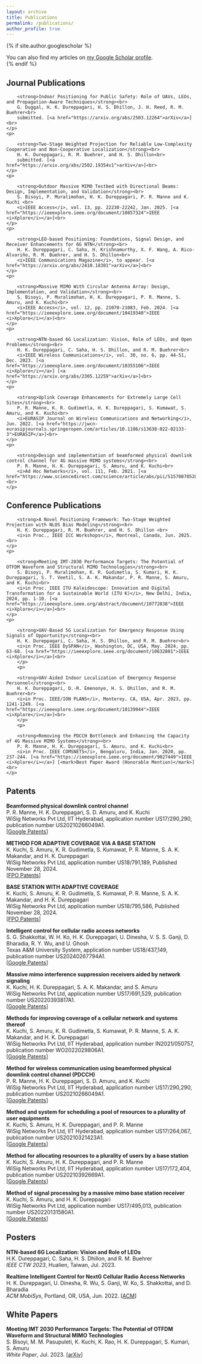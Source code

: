 ```yaml
---
layout: archive
title: Publications
permalink: /publications/
author_profile: true
---
```

<div class="cv">
    <script src="https://kit.fontawesome.com/a076d05399.js"></script>
	
{% if site.author.googlescholar %}
  <div class="wordwrap">You can also find my articles on <a href="https://scholar.google.com/citations?hl=en&user=RIZ4-acAAAAJ">my Google Scholar profile</a>.</div>
{% endif %}
	
<h2> <strong> Journal Publications</strong> </h2>
	<p>

		<strong>Indoor Positioning for Public Safety: Role of UAVs, LEOs, and Propagation-Aware Techniques</strong><br>
		G. Duggal, H. K. Dureppagari, H. S. Dhillon, J. H. Reed, R. M. Buehrer<br>
		submitted. [<a href="https://arxiv.org/abs/2503.12264">arXiv</a>]<br>
	</p>
	<p>

		<strong>Two-Stage Weighted Projection for Reliable Low-Complexity Cooperative and Non-Cooperative Localization</strong><br>
		H. K. Dureppagari, R. M. Buehrer, and H. S. Dhillon<br>
		submitted. [<a href="https://arxiv.org/abs/2502.19354v1">arXiv</a>]<br>
	</p>
 	<p>

		<strong>Outdoor Massive MIMO Testbed with Directional Beams: Design, Implementation, and Validation</strong><br>
		S. Bisoyi, P. Muralimohan, H. K. Dureppagari, P. R. Manne and K. Kuchi <br>
		<i>IEEE Access</i>, vol. 13, pp. 22230-22242, Jan. 2025. [<a href="https://ieeexplore.ieee.org/document/10857324">IEEE <i>Xplore</i></a>]<br>
  	</p>
   	<p> 

		<strong>LEO-based Positioning: Foundations, Signal Design, and Receiver Enhancements for 6G NTN</strong><br>
		H. K. Dureppagari, C. Saha, H. Krishnamurthy, X. F. Wang, A. Rico-Alvariño, R. M. Buehrer, and H. S. Dhillon<br>
		<i>IEEE Communications Magazine</i>, to appear. [<a href="https://arxiv.org/abs/2410.18301">arXiv</a>]<br>
  	</p>
   	<p> 

		<strong>Massive MIMO With Circular Antenna Array: Design, Implementation, and Validation</strong><br>
		S. Bisoyi, P. Muralimohan, H. K. Dureppagari, P. R. Manne, S. Amuru, and K. Kuchi<br>
		<i>IEEE Access</i>, vol. 12, pp. 21070-21083, Feb. 2024. [<a href="https://ieeexplore.ieee.org/document/10419340">IEEE <i>Xplore</i></a>]<br>
  	</p>
   	<p> 

		<strong>NTN-based 6G Localization: Vision, Role of LEOs, and Open Problems</strong><br>
		H. K. Dureppagari, C. Saha, H. S. Dhillon, and R. M. Buehrer<br>
		<i>IEEE Wireless Communications</i>, vol. 30, no. 6, pp. 44-51, Dec. 2023. [<a href="https://ieeexplore.ieee.org/document/10355106">IEEE <i>Xplore</i></a>] [<a href="https://arxiv.org/abs/2305.12259">arXiv</a>]<br>  
  	</p>
   	<p> 

		<strong>Uplink Coverage Enhancements for Extremely Large Cell Sites</strong><br>
		P. R. Manne, K. R. Gudimetla, H. K. Dureppagari, S. Kumawat, S. Amuru, and K. Kuchi<br>
		<i>EURASIP Journal on Wireless Communications and Networking</i>, Jun. 2022. [<a href="https://jwcn-eurasipjournals.springeropen.com/articles/10.1186/s13638-022-02133-3">EURASIP</a>]<br>
  	</p>
   	<p> 

		<strong>Design and implementation of beamformed physical downlink control channel for 4G massive MIMO systems</strong><br>
		P. R. Manne, H. K. Dureppagari, S. Amuru, and K. Kuchi<br>
		<i>Ad Hoc Networks</i>, vol. 111, Feb. 2021. [<a href="https://www.sciencedirect.com/science/article/abs/pii/S1570870520307034">ELSEVIER</a>]<br>
	</p>

<h2> <strong> Conference Publications</strong> </h2>
  	<p> 

		<strong>A Novel Positioning Framework: Two-Stage Weighted Projection with NLOS Bias Modeling</strong><br>
		H. K. Dureppagari, R. M. Buehrer, and H. S. Dhillon <br>
		<i>in Proc., IEEE ICC Workshops</i>, Montreal, Canada, Jun. 2025.<br>
  	</p>
  	<p> 

		<strong>Meeting IMT-2030 Performance Targets: The Potential of OTFDM Waveform and Structural MIMO Technologies</strong><br>
		S. Bisoyi, P. Muralimohan, K. R. Gudimetla, S. Kumari, H. K. Dureppagari, S. T. Veetil, S. A. K. Makandar, P. R. Manne, S. Amuru, and K. Kuchi<br>
		<i>in Proc. IEEE ITU Kaleidoscope: Innovation and Digital Transformation for a Sustainable World (ITU K)</i>, New Delhi, India, 2024, pp. 1-10. [<a href="https://ieeexplore.ieee.org/abstract/document/10772838">IEEE <i>Xplore</i></a>]<br>
  	</p>
   	<p> 

		<strong>UAV-Based 5G Localization for Emergency Response Using Signals of Opportunity</strong><br>
		H. K. Dureppagari, C. Saha, H. S. Dhillon, and R. M. Buehrer<br>
		<i>in Proc. IEEE DySPAN</i>, Washington, DC, USA, May. 2024, pp. 63-68. [<a href="https://ieeexplore.ieee.org/document/10632801">IEEE <i>Xplore</i></a>]<br>
    	</p>
     	<p> 

		<strong>UAV-Aided Indoor Localization of Emergency Response Personnel</strong><br>
		H. K. Dureppagari, D.-R. Emenonye, H. S. Dhillon, and R. M. Buehrer<br>
		<i>in Proc. IEEE/ION PLANS</i>, Monterey, CA, USA, Apr. 2023, pp. 1241-1249. [<a href="https://ieeexplore.ieee.org/document/10139944">IEEE <i>Xplore</i></a>]<br>
      	</p>
       	<p> 

		<strong>Removing the PDCCH Bottleneck and Enhancing the Capacity of 4G Massive MIMO Systems</strong><br>
		P. R. Manne, H. K. Dureppagari, S. Amuru, and K. Kuchi<br>
		<i>in Proc. IEEE COMSNETS</i>, Bengaluru, India, Jan. 2020, pp. 237-244. [<a href="https://ieeexplore.ieee.org/document/9027449">IEEE <i>Xplore</i></a>] [<mark>Best Paper Award (Honorable Mention)</mark>]<br>
  	</p>
   
<h2> <strong>Patents</strong> </h2>
	<p>
	       <strong> Beamformed physical downlink control channel</strong><br>
		       P. R. Manne, H. K. Dureppagari, S. D. Amuru, and K. Kuchi <br> 
		WiSig Networks Pvt Ltd, IIT Hyderabad, application number US17/290,290, publication number US20210266049A1. <br>
		[<a href="https://patents.google.com/patent/US20250039875A1/en">Google Patents</a>]<br>
	</p>
 	<p>
	       <strong> METHOD FOR ADAPTIVE COVERAGE VIA A BASE STATION </strong><br>
		       K. Kuchi, S. Amuru, K. R. Gudimetla, S. Kumawat, P. R. Manne, S. A. K. Makandar, and H. K. Dureppagari <br> 
		WiSig Networks Pvt Ltd, application number US18/791,189, Published November 28, 2024. <br>
		[<a href="https://www.freepatentsonline.com/y2024/0397438.html">FPO Patents</a>]<br>
	</p>
 	<p>
	       <strong> BASE STATION WITH ADAPTIVE COVERAGE </strong><br>
		       K. Kuchi, S. Amuru, K. R. Gudimetla, S. Kumawat, P. R. Manne, S. A. K. Makandar, and H. K. Dureppagari <br> 
		WiSig Networks Pvt Ltd, application number US18/795,586, Published November 28, 2024. <br>
		[<a href="https://www.freepatentsonline.com/y2024/0397439.html">FPO Patents</a>]<br>  
  	</p>
   	<p>
	       <strong> Intelligent control for cellular radio access networks </strong><br>
		       S. G. Shakkottai, W. H. Ko, H. K. Dureppagari, U. Dinesha, V. S. S. Ganji, D. Bharadia, R. Y. Wu, and U. Ghosh <br> 
		Texas A&M University System, application number US18/437,149, publication number US20240267794A1. <br>
		[<a href="https://patents.google.com/patent/US20240267794A1/en">Google Patents</a>]<br>
  	</p>
   	<p>
	       <strong> Massive mimo interference suppression receivers aided by network signaling</strong><br>
		       K. Kuchi, H. K. Dureppagari, S. A. K. Makandar, and S. Amuru <br> 
		WiSig Networks Pvt Ltd, application number US17/691,529, publication number US20220393817A1. <br>
		[<a href="https://patents.google.com/patent/US20220393817A1/en">Google Patents</a>]<br>
  	</p>
   	<p>
	       <strong> Methods for improving coverage of a cellular network and systems thereof</strong><br>
		       K. Kuchi, S. Amuru, K. R. Gudimetla, S. Kumawat, P. R. Manne, S. A. K. Makandar, and H. K. Dureppagari <br> 
		WiSig Networks Pvt Ltd, IIT Hyderabad, application number IN2021/050757, publication number WO2022029806A1. <br>
		[<a href="https://patents.google.com/patent/WO2022029806A1/en">Google Patents</a>]<br>
  	</p>
   	<p>
	       <strong> Method for wireless communication using beamformed physical downlink control channel (PDCCH)</strong><br>
		       P. R. Manne, H. K. Dureppagari, S. D. Amuru, and K. Kuchi <br> 
		WiSig Networks Pvt Ltd, IIT Hyderabad, application number US17/290,290, publication number US20210266049A1. <br>
			[<a href="https://patents.google.com/patent/US20210392669A1/en">Google Patents</a>]<br>
  	</p>
   	<p>
	       <strong> Method and system for scheduling a pool of resources to a plurality of user equipments</strong><br>
		       K. Kuchi, S. Amuru, H. K. Dureppagari, and P. R. Manne <br> 
		WiSig Networks Pvt Ltd, IIT Hyderabad, application number US17/264,067, publication number US20210321423A1. <br>
			[<a href="https://patents.google.com/patent/US20210321423A1/en">Google Patents</a>]<br>
    	</p>
     	<p>
	       <strong> Method for allocating resources to a plurality of users by a base station</strong><br>
		       K. Kuchi, S. Amuru, H. K. Dureppagari, and P. R. Manne <br> 
		WiSig Networks Pvt Ltd, IIT Hyderabad, application number US17/172,404, publication number US20210392669A1. <br>
		[<a href="https://patents.google.com/patent/US20210266049A1/en">Google Patents</a>]<br>
    	</p>
     	<p>
	       <strong> Method of signal processing by a massive mimo base station receiver</strong><br>
		       K. Kuchi, S. Amuru, and H. K. Dureppagari <br> 
		WiSig Networks Pvt Ltd, application number US17/495,013, publication number US20220131580A1. <br> 
		[<a href="https://patents.google.com/patent/US20220416859A1/en">Google Patents</a>]<br>
	</p>

<h2> <strong>Posters</strong> </h2>
       	<p> 
		<strong>NTN-based 6G Localization: Vision and Role of LEOs</strong><br>
		H.K. Dureppagari, C. Saha, H. S. Dhillon, and R. M. Buehrer<br>
		<i>IEEE CTW 2023</i>, Hualien, Taiwan, Jul. 2023.
  	</p>
       	<p> 
		<strong>Realtime Intelligent Control for NextG Cellular Radio Access Networks</strong><br>
		H. K. Dureppagari, U. Dinesha, R. Wu, S. Ganji, W. Ko, S. Shakkottai, and D. Bharadia<br>
		<i>ACM MobiSys</i>, Portland, OR, USA, Jun. 2022. [<a href="https://dl.acm.org/doi/abs/10.1145/3498361.3538787">ACM</a>]
  	</p>

<h2> <strong>White Papers</strong> </h2>
       	<p> 
		<strong>Meeting IMT 2030 Performance Targets: The Potential of OTFDM Waveform and Structural MIMO Technologies</strong><br>
		S. Bisoyi, M. M. Pasupuleti, K. Kuchi, K. Rao, H. K. Dureppagari, S. Kumari, S. Amuru<br>
		<i>White Paper</i>, Jul. 2023. [<a href="https://arxiv.org/abs/2307.14978">arXiv</a>]
  	</p>
